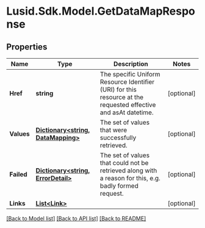 # Lusid.Sdk.Model.GetDataMapResponse

## Properties

Name | Type | Description | Notes
------------ | ------------- | ------------- | -------------
**Href** | **string** | The specific Uniform Resource Identifier (URI) for this resource at the requested effective and asAt datetime. | [optional] 
**Values** | [**Dictionary&lt;string, DataMapping&gt;**](DataMapping.md) | The set of values that were successfully retrieved. | [optional] 
**Failed** | [**Dictionary&lt;string, ErrorDetail&gt;**](ErrorDetail.md) | The set of values that could not be retrieved along with a reason for this, e.g. badly formed request. | [optional] 
**Links** | [**List&lt;Link&gt;**](Link.md) |  | [optional] 

[[Back to Model list]](../README.md#documentation-for-models) [[Back to API list]](../README.md#documentation-for-api-endpoints) [[Back to README]](../README.md)

